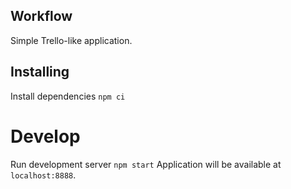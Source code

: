 ## Workflow
Simple Trello-like application.

## Installing

Install dependencies
```npm ci```

# Develop

Run development server `npm start`
Application will be available at `localhost:8888`.